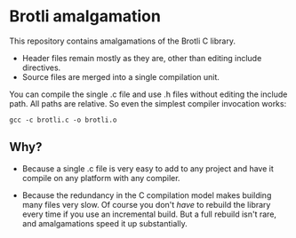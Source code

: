 # Brotli amalgamation

This repository contains amalgamations of the Brotli C library.
 - Header files remain mostly as they are, other than editing include directives.
 - Source files are merged into a single compilation unit.

You can compile the single .c file and use .h files without editing the include path. All paths are relative. So even the simplest compiler invocation works:

    gcc -c brotli.c -o brotli.o


## Why?

 - Because a single .c file is very easy to add to any project and have it compile on any platform with any compiler.

 - Because the redundancy in the C compilation model makes building many files very slow. Of course you don't _have_ to rebuild the library every time if you use an incremental build. But a full rebuild isn't rare, and amalgamations speed it up substantially.
